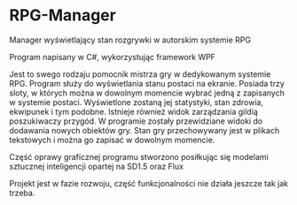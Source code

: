 # RPG-Manager
Manager wyświetlający stan rozgrywki w autorskim systemie RPG

Program napisany w C#, wykorzystując framework WPF

Jest to swego rodzaju pomocnik mistrza gry w dedykowanym systemie RPG. Program służy do wyświetlania stanu postaci na ekranie. Posiada trzy sloty, w których można w dowolnym momencie wybrać jedną z zapisanych w systemie postaci. Wyświetlone zostaną jej statystyki, stan  zdrowia, ekwipunek i tym podobne. Istnieje również widok zarządzania gildią poszukiwaczy przygód. W programie zostały przewidziane widoki do dodawania nowych obiektów gry. Stan gry przechowywany jest w plikach tekstowych i można go zapisać w dowolnym momencie.

Część oprawy graficznej programu stworzono posiłkując się modelami sztucznej inteligencji opartej na SD1.5 oraz Flux

Projekt jest w fazie rozwoju, część funkcjonalności nie działa jeszcze tak jak trzeba.
